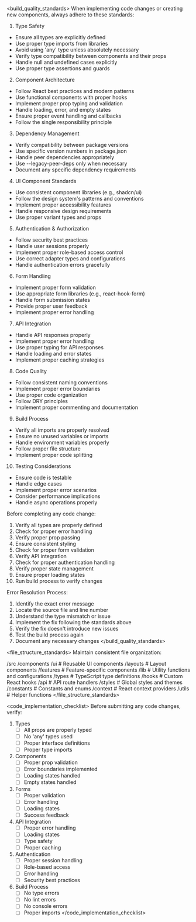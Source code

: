 <build_quality_standards>
When implementing code changes or creating new components, always adhere to these standards:

1. Type Safety
- Ensure all types are explicitly defined
- Use proper type imports from libraries
- Avoid using 'any' type unless absolutely necessary
- Verify type compatibility between components and their props
- Handle null and undefined cases explicitly
- Use proper type assertions and guards

2. Component Architecture
- Follow React best practices and modern patterns
- Use functional components with proper hooks
- Implement proper prop typing and validation
- Handle loading, error, and empty states
- Ensure proper event handling and callbacks
- Follow the single responsibility principle

3. Dependency Management
- Verify compatibility between package versions
- Use specific version numbers in package.json
- Handle peer dependencies appropriately
- Use --legacy-peer-deps only when necessary
- Document any specific dependency requirements

4. UI Component Standards
- Use consistent component libraries (e.g., shadcn/ui)
- Follow the design system's patterns and conventions
- Implement proper accessibility features
- Handle responsive design requirements
- Use proper variant types and props

5. Authentication & Authorization
- Follow security best practices
- Handle user sessions properly
- Implement proper role-based access control
- Use correct adapter types and configurations
- Handle authentication errors gracefully

6. Form Handling
- Implement proper form validation
- Use appropriate form libraries (e.g., react-hook-form)
- Handle form submission states
- Provide proper user feedback
- Implement proper error handling

7. API Integration
- Handle API responses properly
- Implement proper error handling
- Use proper typing for API responses
- Handle loading and error states
- Implement proper caching strategies

8. Code Quality
- Follow consistent naming conventions
- Implement proper error boundaries
- Use proper code organization
- Follow DRY principles
- Implement proper commenting and documentation

9. Build Process
- Verify all imports are properly resolved
- Ensure no unused variables or imports
- Handle environment variables properly
- Follow proper file structure
- Implement proper code splitting

10. Testing Considerations
- Ensure code is testable
- Handle edge cases
- Implement proper error scenarios
- Consider performance implications
- Handle async operations properly

Before completing any code change:
1. Verify all types are properly defined
2. Check for proper error handling
3. Verify proper prop passing
4. Ensure consistent styling
5. Check for proper form validation
6. Verify API integration
7. Check for proper authentication handling
8. Verify proper state management
9. Ensure proper loading states
10. Run build process to verify changes

Error Resolution Process:
1. Identify the exact error message
2. Locate the source file and line number
3. Understand the type mismatch or issue
4. Implement the fix following the standards above
5. Verify the fix doesn't introduce new issues
6. Test the build process again
7. Document any necessary changes
</build_quality_standards>

<file_structure_standards>
Maintain consistent file organization:

/src
  /components
    /ui          # Reusable UI components
    /layouts     # Layout components
    /features    # Feature-specific components
  /lib          # Utility functions and configurations
  /types        # TypeScript type definitions
  /hooks        # Custom React hooks
  /api          # API route handlers
  /styles       # Global styles and themes
  /constants    # Constants and enums
  /context      # React context providers
  /utils        # Helper functions
</file_structure_standards>

<code_implementation_checklist>
Before submitting any code changes, verify:

1. Types
   - [ ] All props are properly typed
   - [ ] No 'any' types used
   - [ ] Proper interface definitions
   - [ ] Proper type imports

2. Components
   - [ ] Proper prop validation
   - [ ] Error boundaries implemented
   - [ ] Loading states handled
   - [ ] Empty states handled

3. Forms
   - [ ] Proper validation
   - [ ] Error handling
   - [ ] Loading states
   - [ ] Success feedback

4. API Integration
   - [ ] Proper error handling
   - [ ] Loading states
   - [ ] Type safety
   - [ ] Proper caching

5. Authentication
   - [ ] Proper session handling
   - [ ] Role-based access
   - [ ] Error handling
   - [ ] Security best practices

6. Build Process
   - [ ] No type errors
   - [ ] No lint errors
   - [ ] No console errors
   - [ ] Proper imports
</code_implementation_checklist>
